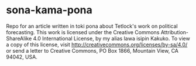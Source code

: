 # sona-kama-pona
Repo for an article written in toki pona about Tetlock's work on political forecasting. This work is licensed under the Creative Commons Attribution-ShareAlike 4.0 International License, by my alias lawa isipin Kakuko. To view a copy of this license, visit http://creativecommons.org/licenses/by-sa/4.0/ or send a letter to Creative Commons, PO Box 1866, Mountain View, CA 94042, USA.
